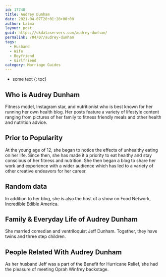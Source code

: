 ```yaml
---
id: 17740
title: Audrey Dunham
date: 2021-04-07T20:01:28+00:00
author: Laima
layout: post
guid: https://ukdataservers.com/audrey-dunham/
permalink: /04/07/audrey-dunham
tags:
  - Husband
  - Wife
  - Boyfriend
  - Girlfriend
category: Marriage Guides
---
```


* some text
{: toc}


## Who is Audrey Dunham
                  
                  
                  
Fitness model, Instagram star, and nutritionist who is best known for her running her own health blog. Her posts feature a variety of lifestyle content ranging from pictures of her family to fitness friendly meals and other health and nutrition advice. 
                  
              
            
              
            
                
                
                
## Prior to Popularity
                  
                  
                  
At the young age of 12, she began to notice the effects of unhealthy eating on her life. Since then, she has made it a priority to eat healthy and stay conscious of her fitness and nutrition. She then began a blog to share her work and experience with a wider audience which has led to a variety of other creative endeavors for her career. 
                  
              
            
              
            
                
                
                
## Random data
                  
                  
                  
In addition to her blog, she is also the host of a show on Food Network, Incredible Edible America. 
                  
              
            
              
            
                
                
                
## Family & Everyday Life of Audrey Dunham
                  
                  
                  
She married comedian and ventriloquist Jeff Dunham. Together, they have twins and three step children.  
                  
              
            
              
            
                
                
                
## People Related With Audrey Dunham
                  
                  
                  
As her husband Jeff was a part of the Benefit for Hurricane Relief, she had the pleasure of meeting Oprah Winfrey backstage. 
                  
              
            
              
            
                
              
            
              
              
            
            
              
            
          
          
          